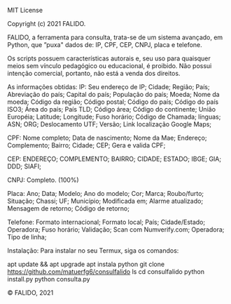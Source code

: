 MIT License

Copyright (c) 2021 FALIDO.

FALIDO, a ferramenta para consulta, 
trata-se de um sistema avançado, em Python,
que ”puxa" dados de: IP, CPF, CEP, CNPJ, placa e telefone.

Os scripts possuem características autorais e, seu
uso para quaisquer meios sem vínculo pedagógico ou
educacional, é proibido. Não possui intenção comercial,
portanto, não está a venda dos direitos.

As informações obtidas:
IP:
Seu endereço de IP;
Cidade;
Região;
País;
Abreviação do país;
Capital do país;
População do país;
Moeda;
Nome da moeda;
Código da região;
Código postal;
Código do país;
Código do país ISO3;
Área do país;
País TLD;
Código área;
Código do continente;
União Européia;
Latitude;
Longitude;
Fuso horário;
Código de Chamada;
línguas;
ASN;
ORG;
Deslocamento UTF;
Versão;
Link localização Google Maps;

CPF:
Nome completo;
Data de nascimento;
Nome da Mae;
Endereço;
Complemento;
Bairro;
Cidade;
CEP;
Gera e valida CPF;

CEP:
ENDEREÇO;
COMPLEMENTO;
BAIRRO;
CIDADE;
ESTADO;
IBGE;
GIA;
DDD;
SIAFI;

CNPJ:
Completo. (100%)

Placa:
Ano;
Data;
Modelo;
Ano do modelo;
Cor;
Marca;
Roubo/furto;
Situação;
Chassi;
UF;
Município;
Modificada em;
Alarme atualizado;
Mensagem de retorno;
Código de retorno;

Telefone:
Formato internacional;
Formato local;
País;
Cidade/Estado;
Operadora;
Fuso horário;
Validação;
Scan com Numverify.com;
Operadora;
Tipo de linha;

Instalação:
Para instalar no seu Termux, siga os comandos:

apt update && apt upgrade
apt instala python
git clone https://github.com/matuerfg6/consulfalido
ls
cd consulfalido
python install.py
python consulta.py

© FALIDO,
2021

